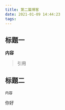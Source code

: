 ```yaml
---
title: 第二篇博客
date: 2021-01-09 14:44:23
tags:
---
```


## 标题一
**内容**
>引用

## 标题二
```
内容
```


你好




